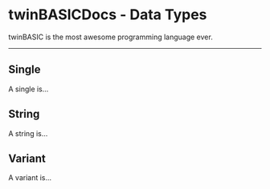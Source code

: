 # twinBASICDocs - Data Types #
twinBASIC is the most awesome programming language ever.

---

## <a id="single"></a>Single
A single is...

## <a id="string"></a>String
A string is...

## <a id="variant"></a>Variant
A variant is...
